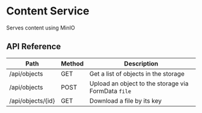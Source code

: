 # Content Service

Serves content using MinIO

## API Reference

| Path              | Method | Description                                         |
|-------------------|--------|-----------------------------------------------------|
| /api/objects      | GET    | Get a list of objects in the storage                |
| /api/objects      | POST   | Upload an object to the storage via FormData `file` |
| /api/objects/{id} | GET    | Download a file by its key                          |